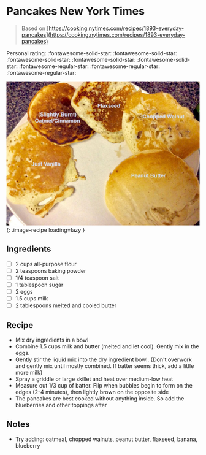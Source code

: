 <!-- Needs Manual Review -->

<!-- Do not modify sections with "AUTO-*". They are updated by make.py -->

# Pancakes New York Times

> Based on [https://cooking.nytimes.com/recipes/1893-everyday-pancakes](https://cooking.nytimes.com/recipes/1893-everyday-pancakes)

<!-- rating=2; (User can specify rating on scale of 1-5) -->
<!-- AUTO-UserRating -->
Personal rating: :fontawesome-solid-star: :fontawesome-solid-star: :fontawesome-solid-star: :fontawesome-solid-star: :fontawesome-solid-star: :fontawesome-regular-star: :fontawesome-regular-star: :fontawesome-regular-star:
<!-- /AUTO-UserRating -->

<!-- name_image=pancakes_new_york_times.jpg; (User can specify image name) -->
<!-- AUTO-Image -->
![pancakes_new_york_times.jpg](./pancakes_new_york_times.jpg){: .image-recipe loading=lazy }
<!-- /AUTO-Image -->

## Ingredients

* [ ] 2 cups all-purpose flour
* [ ] 2 teaspoons baking powder
* [ ] 1/4 teaspoon salt
* [ ] 1 tablespoon sugar
* [ ] 2 eggs
* [ ] 1.5 cups milk
* [ ] 2 tablespoons melted and cooled butter

## Recipe

* Mix dry ingredients in a bowl
* Combine 1.5 cups milk and butter (melted and let cool). Gently mix in the eggs.
* Gently stir the liquid mix into the dry ingredient bowl. {Don't overwork and gently mix until mostly combined. If batter seems thick, add a little more milk}
* Spray a griddle or large skillet and heat over medium-low heat
* Measure out 1/3 cup of batter. Flip when bubbles begin to form on the edges (2-4 minutes), then lightly brown on the opposite side
* The pancakes are best cooked without anything inside. So add the blueberries and other toppings after

## Notes

* Try adding: oatmeal, chopped walnuts, peanut butter, flaxseed, banana, blueberry

